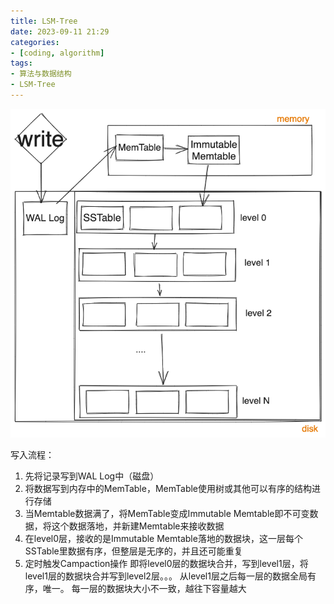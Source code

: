 ```yaml
---
title: LSM-Tree
date: 2023-09-11 21:29
categories: 
- [coding, algorithm]
tags: 
- 算法与数据结构
- LSM-Tree
---
```


![](https://raw.githubusercontent.com/liunaijie/images/master/202309112128645.png)


写入流程：
1. 先将记录写到WAL Log中（磁盘）
2. 将数据写到内存中的MemTable，MemTable使用树或其他可以有序的结构进行存储
3. 当Memtable数据满了，将MemTable变成Immutable Memtable即不可变数据，将这个数据落地，并新建Memtable来接收数据
4. 在level0层，接收的是Immutable Memtable落地的数据块，这一层每个SSTable里数据有序，但整层是无序的，并且还可能重复
5. 定时触发Campaction操作
    即将level0层的数据块合并，写到level1层，将level1层的数据块合并写到level2层。。。
    从level1层之后每一层的数据全局有序，唯一。
    每一层的数据块大小不一致，越往下容量越大
